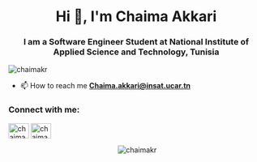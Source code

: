 <h1 align="center">Hi 👋, I'm Chaima Akkari</h1>
<h3 align="center">I am a Software Engineer Student at National Institute of Applied Science and Technology, Tunisia</h3>

<p align="left"> <img src="https://komarev.com/ghpvc/?username=chaimakr&label=Profile%20views&color=0e75b6&style=flat" alt="chaimakr" /> </p>

- 📫 How to reach me **Chaima.akkari@insat.ucar.tn**

<h3 align="left">Connect with me:</h3>
<p align="left">
<a href="https://linkedin.com/in/chaima-akkari-7887a41b4" target="blank"><img align="center" src="https://raw.githubusercontent.com/rahuldkjain/github-profile-readme-generator/master/src/images/icons/Social/linked-in-alt.svg" alt="chaima-akkari-7887a41b4" height="30" width="40" /></a>
<a href="https://fb.com/chaima.akkari.50" target="blank"><img align="center" src="https://raw.githubusercontent.com/rahuldkjain/github-profile-readme-generator/master/src/images/icons/Social/facebook.svg" alt="chaima.akkari.50" height="30" width="40" /></a>
</p>

<p align="center">&nbsp;<img  src="https://github-readme-stats.vercel.app/api?username=chaimakr&show_icons=true&locale=en" alt="chaimakr" /></p>

